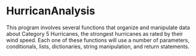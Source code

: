 # HurricanAnalysis
This program involves several functions that organize and manipulate data about Category 5 Hurricanes, the strongest hurricanes as rated by their wind speed.
Each one of these functions will use a number of parameters, conditionals, lists, dictionaries, string manipulation, and return statements.
